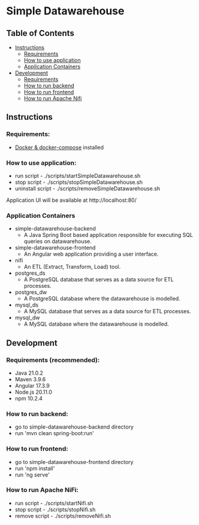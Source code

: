 # Simple Datawarehouse

## Table of Contents
- [Instructions](#instructions)
  - [Requirements](#requirements)
  - [How to use application](#how-to-use-application)
  - [Application Containers](#application-containers)
- [Development](#development)
  - [Requirements](#requirements-recommended)
  - [How to run backend](#how-to-run-backend)
  - [How to run frontend](#how-to-run-frontend)
  - [How to run Apache Nifi](#how-to-run-apache-nifi)

## Instructions
### Requirements:
- [Docker & docker-compose](https://docs.docker.com/engine/install/) installed

### How to use application:
- run script - ./scripts/startSimpleDatawarehouse.sh
- stop script - ./scripts/stopSimpleDatawarehouse.sh
- uninstall script - ./scripts/removeSimpleDatawarehouse.sh

Application UI will be available at http://localhost:80/

### Application Containers
- simple-datawarehouse-backend
  - A Java Spring Boot based application responsible for executing SQL queries on datawarehouse.
- simple-datawarehouse-frontend
  - An Angular web application providing a user interface.
- nifi
  - An ETL (Extract, Transform, Load) tool.
- postgres_ds
  - A PostgreSQL database that serves as a data source for ETL processes.
- postgres_dw
  - A PostgreSQL database where the datawarehouse is modelled.
- mysql_ds
  - A MySQL database that serves as a data source for ETL processes.
- mysql_dw
  - A MySQL database where the datawarehouse is modelled.


## Development
### Requirements (recommended):
- Java 21.0.2
- Maven 3.9.6
- Angular 17.3.9
- Node.js 20.11.0
- npm 10.2.4

### How to run backend:
- go to simple-datawarehouse-backend directory
- run 'mvn clean spring-boot:run'

### How to run frontend:
- go to simple-datawarehouse-frontend directory
- run 'npm install'
- run 'ng serve'

### How to run Apache NiFi:
- run script - ./scripts/startNifi.sh
- stop script - ./scripts/stopNifi.sh
- remove script - ./scripts/removeNifi.sh